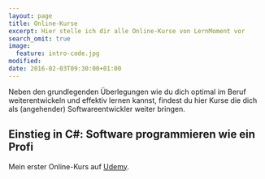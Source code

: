 ```yaml
---
layout: page
title: Online-Kurse
excerpt: Hier stelle ich dir alle Online-Kurse von LernMoment vor
search_omit: true
image:
  feature: intro-code.jpg
modified:
date: 2016-02-03T09:30:00+01:00
---
```


Neben den grundlegenden Überlegungen wie du dich optimal im Beruf weiterentwickeln und effektiv lernen kannst, findest du hier Kurse die dich als (angehender) Softwareentwickler weiter bringen.

## Einstieg in C#: Software programmieren wie ein Profi

Mein erster Online-Kurs auf [Udemy](www.udemy.com).
